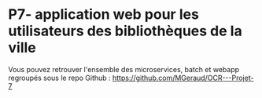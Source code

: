 # P7- application web pour les utilisateurs des bibliothèques de la ville

Vous pouvez retrouver l'ensemble des microservices, batch et webapp regroupés sous le repo Github : https://github.com/MGeraud/OCR---Projet-7
